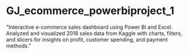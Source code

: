 # GJ_ecommerce_powerbiproject_1
"Interactive e-commerce sales dashboard using Power BI and Excel. Analyzed and visualized 2018 sales data from Kaggle with charts, filters, and slicers for insights on profit, customer spending, and payment methods."
